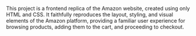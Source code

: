 This project is a frontend replica of the Amazon website, created using only HTML and CSS. It faithfully reproduces the layout, styling, and visual elements of the Amazon platform, providing a familiar user experience for browsing products, adding them to the cart, and proceeding to checkout.
